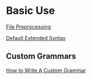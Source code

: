 
# Basic Use
[File Preprocessing](preprocessing.md)

[Default Extended Syntax](syntax_example.md)

## Custom Grammars
[How to Write A Custom Grammar](writing_grammars.md)